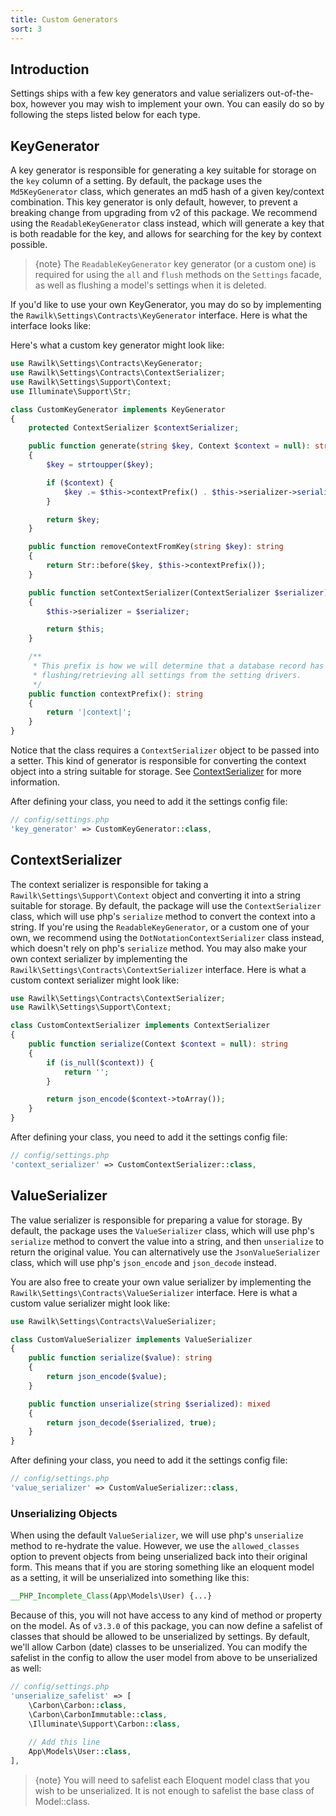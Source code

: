 ```yaml
---
title: Custom Generators
sort: 3
---
```


## Introduction

Settings ships with a few key generators and value serializers out-of-the-box, however you may wish to implement your own. You can easily do so by following
the steps listed below for each type.

## KeyGenerator

A key generator is responsible for generating a key suitable for storage on the `key` column of a setting. By default, the package uses the `Md5KeyGenerator` class,
which generates an md5 hash of a given key/context combination. This key generator is only default, however, to prevent a breaking change from
upgrading from v2 of this package. We recommend using the `ReadableKeyGenerator` class instead, which will generate a key that is both readable for the key,
and allows for searching for the key by context possible.

> {note} The `ReadableKeyGenerator` key generator (or a custom one) is required for using the `all` and `flush` methods on the `Settings` facade, as well as flushing
> a model's settings when it is deleted.

If you'd like to use your own KeyGenerator, you may do so by implementing the `Rawilk\Settings\Contracts\KeyGenerator` interface. Here is what the interface looks like:

Here's what a custom key generator might look like:

```php
use Rawilk\Settings\Contracts\KeyGenerator;
use Rawilk\Settings\Contracts\ContextSerializer;
use Rawilk\Settings\Support\Context;
use Illuminate\Support\Str;

class CustomKeyGenerator implements KeyGenerator
{
    protected ContextSerializer $contextSerializer;

    public function generate(string $key, Context $context = null): string
    {
        $key = strtoupper($key);

        if ($context) {
            $key .= $this->contextPrefix() . $this->serializer->serialize($context);
        }

        return $key;
    }

    public function removeContextFromKey(string $key): string
    {
        return Str::before($key, $this->contextPrefix());
    }

    public function setContextSerializer(ContextSerializer $serializer): self
    {
        $this->serializer = $serializer;

        return $this;
    }

    /**
     * This prefix is how we will determine that a database record has a context when
     * flushing/retrieving all settings from the setting drivers.
     */
    public function contextPrefix(): string
    {
        return '|context|';
    }
}
```

Notice that the class requires a `ContextSerializer` object to be passed into a setter. This kind of generator is responsible for converting the context object into a string
suitable for storage. See [ContextSerializer](#user-content-contextserializer) for more information.

After defining your class, you need to add it the settings config file:

```php
// config/settings.php
'key_generator' => CustomKeyGenerator::class,
```

## ContextSerializer

The context serializer is responsible for taking a `Rawilk\Settings\Support\Context` object and converting it into a string suitable for storage. By default, the package will use
the `ContextSerializer` class, which will use php's `serialize` method to convert the context into a string. If you're using the `ReadableKeyGenerator`, or a custom one of your own,
we recommend using the `DotNotationContextSerializer` class instead, which doesn't rely on php's `serialize` method. You may also make your own context serializer by implementing the
`Rawilk\Settings\Contracts\ContextSerializer` interface. Here is what a custom context serializer might look like:

```php
use Rawilk\Settings\Contracts\ContextSerializer;
use Rawilk\Settings\Support\Context;

class CustomContextSerializer implements ContextSerializer
{
    public function serialize(Context $context = null): string
    {
        if (is_null($context)) {
            return '';
        }

        return json_encode($context->toArray());
    }
}
```

After defining your class, you need to add it the settings config file:

```php
// config/settings.php
'context_serializer' => CustomContextSerializer::class,
```

## ValueSerializer

The value serializer is responsible for preparing a value for storage. By default, the package uses the `ValueSerializer` class, which will use php's `serialize` method to convert
the value into a string, and then `unserialize` to return the original value. You can alternatively use the `JsonValueSerializer` class, which will use php's `json_encode` and `json_decode`
instead.

You are also free to create your own value serializer by implementing the `Rawilk\Settings\Contracts\ValueSerializer` interface. Here is what a custom value serializer might look like:

```php
use Rawilk\Settings\Contracts\ValueSerializer;

class CustomValueSerializer implements ValueSerializer
{
    public function serialize($value): string
    {
        return json_encode($value);
    }

    public function unserialize(string $serialized): mixed
    {
        return json_decode($serialized, true);
    }
}
```

After defining your class, you need to add it the settings config file:

```php
// config/settings.php
'value_serializer' => CustomValueSerializer::class,
```

### Unserializing Objects

When using the default `ValueSerializer`, we will use php's `unserialize` method to re-hydrate the value. However, we use the `allowed_classes` option to prevent
objects from being unserialized back into their original form. This means that if you are storing something like an eloquent model as a setting, it will be unserialized
into something like this:

```php
__PHP_Incomplete_Class(App\Models\User) {...}
```

Because of this, you will not have access to any kind of method or property on the model. As of `v3.3.0` of this package, you can now define a safelist of classes that
should be allowed to be unserialized by settings. By default, we'll allow Carbon (date) classes to be unserialized. You can modify the safelist in the config to allow
the user model from above to be unserialized as well:

```php
// config/settings.php
'unserialize_safelist' => [
    \Carbon\Carbon::class,
    \Carbon\CarbonImmutable::class,
    \Illuminate\Support\Carbon::class,
    
    // Add this line
    App\Models\User::class,
],
```

> {note} You will need to safelist each Eloquent model class that you wish to be unserialized. It is not enough to safelist the base class of Model::class.

